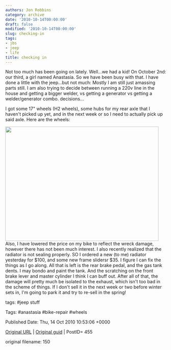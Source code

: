 ```yaml
---
authors: Jon Robbins
category: archive
date: '2010-10-14T00:00:00'
draft: false
modified: '2010-10-14T00:00:00'
slug: checking-in
tags:
- jbs
- jeep
- life
title: checking in
---
```


Not too much has been going on lately.  Well...we had a kid! On October 2nd: our third, a girl named Anastasia.  So we have been busy with that.  I have done a little with the jeep...but not much: Mostly I am still just amassing parts still.  I am also trying to decide between running a 220v line in the house and getting a bigger welder, vs getting a generator vs getting a welder/generator combo.  decisions...

 I got some 17" wheels (H2 wheels), some hubs for my rear axle that I haven't picked up yet, and in the next week or so I need to actually pick up said axle.  Here are the wheels:

 <img class="alignnone" title="h2 wheels" src="http://lh6.ggpht.com/_d4xnJM_h7n4/TLBiDj-PoOI/AAAAAAAAAYc/9V66gyN6Vqo/s800/IMG_20101008_165711.jpg" alt="" width="480" height="359" />
Also, I have lowered the price on my bike to reflect the wreck damage, however there has not been much interest.  I also recently realized that the radiator is not sealing properly.  SO I ordered a new (to me) radiator yesterday for $100, and some new frame slidersr $35. I figure I can fix the things as I go along.  All that is left is the rear brake pedal, and the gas tank dents.  I may bondo and paint the tank.  And the scratching on the front brake lever and master cylinder I think I can buff out.  After all of that, the damage will pretty much be isolated to the exhaust, which isn't too bad in the scheme of things.  If I don't sell it in the next week or two before winter sets in, I'm going to park it and try to re-sell in the spring!

 



tags: #jeep stuff 

Tags:  #anastasia #bike-repair #wheels 


Published Date: Thu, 14 Oct 2010 10:53:06 +0000 

[Original URL](http://factorq.net/2010/10/14/checking-in/) | [Original guid](http://factorq.net/?p=455) | PostID= 455

 original filename: 150
